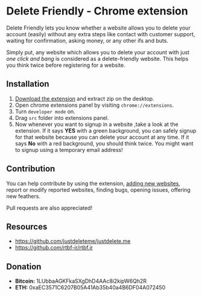 # Delete Friendly - Chrome extension
Delete Friendly lets you know whether a website allows you to delete your account (easily) without any extra steps like contact with customer support, waiting for confirmation, asking money, or any other ifs and buts. 

Simply put, any website which allows you to delete your account with just *one click and bang* is considered as a delete-friendly website. This helps you think twice before registering for a website.

## Installation
1. [Download the extension](https://github.com/sir-kokabi/delete-friendly/archive/refs/heads/main.zip) and extract zip on the desktop.
2. Open chrome extensions panel by visiting `chrome://extensions`.
3. Turn `developer mode` on.
4. Drag `src` folder into extensions panel.
5. Now whenever you want to signup in a website ,take a look at the extension. If it says **YES** with a green background, you can safely signup for that website because you can delete your account at any time. If it says **No** with a red background, you should think twice. You might want to signup using a temporary email address!


## Contribution
You can help contribute by using the extension, [adding new websites](data), report or modify reported websites, finding bugs, opening issues, offering new feathers. 

Pull requests are also appreciated!

## Resources
- https://github.com/justdeleteme/justdelete.me
- https://github.com/rtbf-ir/rtbf.ir

## Donation
- **Bitcoin:** 1LUbbaAGKFkaSXgDhD4AAc8i2kipW6Qh2R
- **ETH:** 0xaEC3571C6207B05A41Ab35b40a4B6DF04A072450
